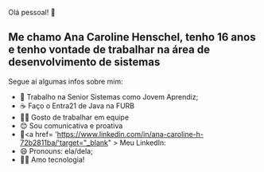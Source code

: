 Olá pessoal! 👋


<h2>Me chamo Ana Caroline Henschel, tenho 16 anos e tenho vontade de trabalhar na área de desenvolvimento de sistemas</h2>
Segue aí algumas infos sobre mim:

- 💼 Trabalho na Senior Sistemas como Jovem Aprendiz;
- ☕ Faço o Entra21 de Java na FURB
- 🙋‍♀️ Gosto de trabalhar em equipe
- 😊 Sou comunicativa e proativa
- 📢<a href= 'https://www.linkedin.com/in/ana-caroline-h-72b2811ba/'target="_blank" > Meu LinkedIn:</a>
- 😄 Pronouns: ela/dela;
- 👩‍💻 Amo tecnologia!

  
